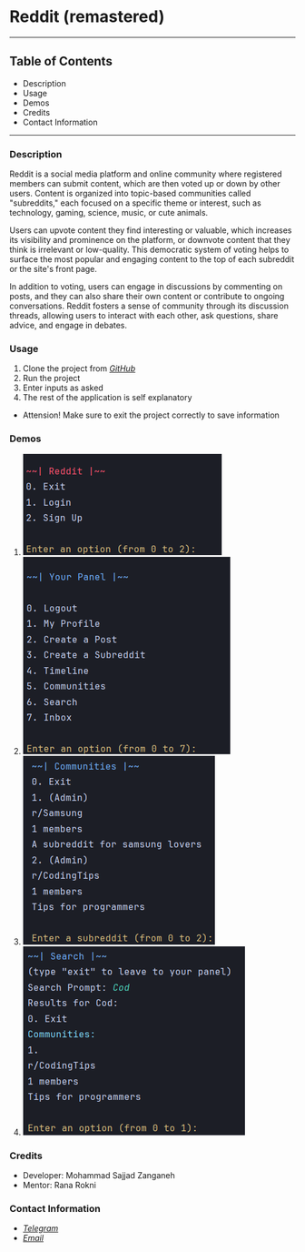 # Reddit (remastered)
***
## Table of Contents
* Description
* Usage
* Demos
* Credits
* Contact Information
***
### Description
Reddit is a social media platform and online community where registered members can submit content, which are then voted up or down by other users. Content is organized into topic-based communities called "subreddits," each focused on a specific theme or interest, such as technology, gaming, science, music, or cute animals.

Users can upvote content they find interesting or valuable, which increases its visibility and prominence on the platform, or downvote content that they think is irrelevant or low-quality. This democratic system of voting helps to surface the most popular and engaging content to the top of each subreddit or the site's front page.

In addition to voting, users can engage in discussions by commenting on posts, and they can also share their own content or contribute to ongoing conversations. Reddit fosters a sense of community through its discussion threads, allowing users to interact with each other, ask questions, share advice, and engage in debates.

### Usage
1. Clone the project from [*GitHub*](https://github.com/SrgtSajjad/Reddit.git)
2. Run the project
3. Enter inputs as asked
4. The rest of the application is self explanatory
* Attension! Make sure to exit the project correctly to save information 
### Demos
1. <img src="./Menu.png" alt="Image">
2. <img src="./User%20Panel.png" alt="Image">
3. <img src="Communities.png" alt="Image">
4. <img src="./Search.png" alt="Image">
### Credits
* Developer: Mohammad Sajjad Zanganeh 
* Mentor: Rana Rokni
### Contact Information
* [*Telegram*](@SrgtSajjad)
* [*Email*](msajjad.za135@gmail.com)